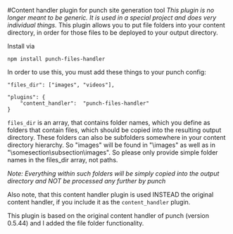 #Content handler plugin for punch site generation tool
*This plugin is no longer meant to be generic. It is used in a special project and does very individual things.*
This plugin allows you to put file folders into your content directory, in order for those files to be deployed
to your output directory.

Install via

	npm install punch-files-handler

In order to use this, you must add these things to your punch config:

	"files_dir": ["images", "videos"],
	
	"plugins": {
		"content_handler":  "punch-files-handler"
	}

`files_dir` is an array, that contains folder names, which you define as folders that contain files,
which should be copied into the resulting output directory. These folders can also be subfolders somewhere in your
content directory hierarchy. So "images" will be found in "\images" as well as in "\somesection\subsection\images".
So please only provide simple folder names in the files_dir array, not paths.

*Note: Everything within such folders will be simply copied into the output directory and NOT be processed any further
by punch*

Also note, that this content handler plugin is used INSTEAD the original content handler, if you include it as the
`content_handler` plugin.

This plugin is based on the original content handler of punch (version 0.5.44) and I added the file folder functionality.